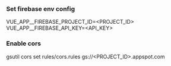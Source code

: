 ### Set firebase env config
VUE_APP__FIREBASE_PROJECT_ID=<PROJECT_ID>
VUE_APP__FIREBASE_API_KEY=<API_KEY>

### Enable cors
gsutil cors set rules/cors.rules gs://<PROJECT_ID>.appspot.com
